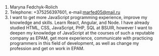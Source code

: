 1. Maryna Fedchyk-Rolich
2. Telephone: +375256397601, e-mail:marfed05@mail.ru
3. I want to get more JavaScript programming experience, improve my knowledge and skills. Learn React, Angular, and Node. I have already studied HTML, CSS, JavaScript, PHP, SQL at BSUIR, however I want to deepen my knowledge of JavaScript at the courses of such a reputable company as EPAM, get more experience, communicate with practicing programmers in this field of development, as well as change my profession and get on work in EPAM.